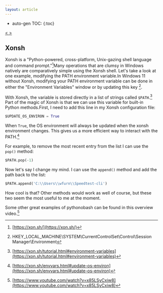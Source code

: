 ```yaml
---
layout: article
---
```

* auto-gen TOC:
{:toc}

<a class="prev" href="/articles/otcd"> < </a> <a class="next" href="/articles/marg"> > </a>

## Xonsh

    
Xonsh is a "Python-powered, cross-platform, Unix-gazing shell language and command prompt."[^1]Many operations that are clumsy in Windows natively are comparatively simple using the Xonsh shell. Let's take a look at one example, modifying the PATH environment variable.In Windows 11 without Xonsh, modifying your PATH environment variable can be done in either the "Environment Variables" window or by updating this key 
[^2].

With Xonsh, the variable is stored directly in a list of strings called <code>$PATH</code>.[^3] Part of the magic of Xonsh is that we can use this variable for built-in Python methods.First, I need to add this line in my Xonsh configuration file:

```python
$UPDATE_OS_ENVIRON = True
```

When <code>True</code>, the OS environment will always be updated when the xonsh environment changes. This gives us a more efficient way to interact with the PATH.[^4]

For example, to remove the most recent entry from the list I can use the <code>pop()</code> method:

```python
$PATH.pop(-1)
```

Now let's say I change my mind. I can use the <code>append()</code> method and add the path back to the list:
    
```python
$PATH.append('C:\\Users\\wfurn\\Speedtest-cli')
```

How cool is that? Other methods would work as well of course, but these two seem the most useful to me at the moment.

Some other great examples of pythonobash can be found in this overview video.[^5]

  [^1]: [https://xon.sh/](https://xon.sh/)
  [^2]: HKEY_LOCAL_MACHINE\SYSTEM\CurrentControlSet\Control\Session Manager\Environment
  [^3]: [https://xon.sh/tutorial.html#environment-variables](https://xon.sh/tutorial.html#environment-variables)
  [^4]: [https://xon.sh/envvars.html#update-os-environ](https://xon.sh/envvars.html#update-os-environ)
  [^5]: [https://www.youtube.com/watch?v=x85LSyCxiw8](https://www.youtube.com/watch?v=x85LSyCxiw8)


